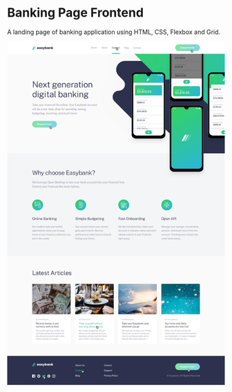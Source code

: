 # Banking Page Frontend

A landing page of banking application using HTML, CSS, Flexbox and Grid.

![Design preview for the Easybank landing page coding challenge](./design/active-states.jpg)

